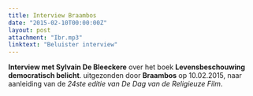 ```yaml
---
title: Interview Braambos
date: "2015-02-10T00:00:00Z"
layout: post
attachment: "Ibr.mp3"
linktext: "Beluister interview"
---
```

**Interview met Sylvain De Bleeckere** over het boek **Levensbeschouwing democratisch belicht**. uitgezonden door **Braambos** op 10.02.2015, naar aanleiding van de *24ste editie van De Dag van de Religieuze Film*. 

